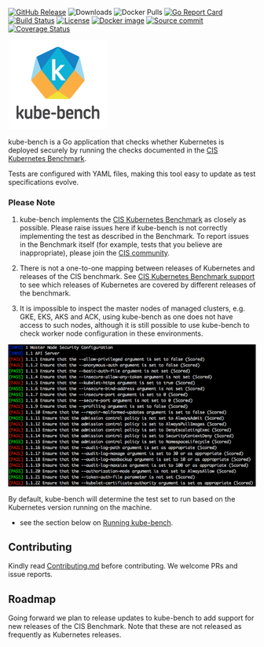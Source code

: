 [![GitHub Release][release-img]][release]
![Downloads][download]
![Docker Pulls][docker-pull]
[![Go Report Card][report-card-img]][report-card]
[![Build Status](https://github.com/aquasecurity/kube-bench/workflows/Build/badge.svg?branch=main)](https://github.com/aquasecurity/kube-bench/actions)
[![License](https://img.shields.io/badge/License-Apache%202.0-blue.svg)](https://github.com/aquasecurity/kube-bench/blob/main/LICENSE)
[![Docker image](https://images.microbadger.com/badges/image/aquasec/kube-bench.svg)](https://microbadger.com/images/aquasec/kube-bench "Get your own image badge on microbadger.com")
[![Source commit](https://images.microbadger.com/badges/commit/aquasec/kube-bench.svg)](https://microbadger.com/images/aquasec/kube-bench)
[![Coverage Status][cov-img]][cov]

[download]: https://img.shields.io/github/downloads/aquasecurity/kube-bench/total?logo=github
[release-img]: https://img.shields.io/github/release/aquasecurity/kube-bench.svg?logo=github
[release]: https://github.com/aquasecurity/kube-bench/releases
[docker-pull]: https://img.shields.io/docker/pulls/aquasec/kube-bench?logo=docker&label=docker%20pulls%20%2F%20kube-bench
[cov-img]: https://codecov.io/github/aquasecurity/kube-bench/branch/main/graph/badge.svg
[cov]: https://codecov.io/github/aquasecurity/kube-bench
[report-card-img]: https://goreportcard.com/badge/github.com/aquasecurity/kube-bench
[report-card]: https://goreportcard.com/report/github.com/aquasecurity/kube-bench

<img src="images/kube-bench.png" width="200" alt="kube-bench logo">

kube-bench is a Go application that checks whether Kubernetes is deployed securely by running the checks documented in the [CIS Kubernetes Benchmark](https://www.cisecurity.org/benchmark/kubernetes/).

Tests are configured with YAML files, making this tool easy to update as test specifications evolve.

### Please Note

1. kube-bench implements the [CIS Kubernetes Benchmark](https://www.cisecurity.org/benchmark/kubernetes/) as closely as possible. Please raise issues here if kube-bench is not correctly implementing the test as described in the Benchmark. To report issues in the Benchmark itself (for example, tests that you believe are inappropriate), please join the [CIS community](https://cisecurity.org).

1. There is not a one-to-one mapping between releases of Kubernetes and releases of the CIS benchmark. See [CIS Kubernetes Benchmark support](#cis-kubernetes-benchmark-support) to see which releases of Kubernetes are covered by different releases of the benchmark.

1. It is impossible to inspect the master nodes of managed clusters, e.g. GKE, EKS, AKS and ACK, using kube-bench as one does not have access to such nodes, although it is still possible to use kube-bench to check worker node configuration in these environments.


![Kubernetes Bench for Security](https://raw.githubusercontent.com/aquasecurity/kube-bench/main/docs/images/output.png "Kubernetes Bench for Security")


By default, kube-bench will determine the test set to run based on the Kubernetes version running on the machine.
- see the section below on [Running kube-bench](https://github.com/aquasecurity/kube-bench#running-kube-bench).



## Contributing
Kindly read [Contributing.md](docs/Contributing.md) before contributing. 
We welcome PRs and issue reports.

## Roadmap

Going forward we plan to release updates to kube-bench to add support for new releases of the CIS Benchmark. Note that these are not released as frequently as Kubernetes releases.

